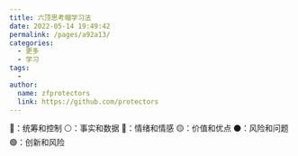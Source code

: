 ```yaml
---
title: 六顶思考帽学习法
date: 2022-05-14 19:49:42
permalink: /pages/a92a13/
categories:
  - 更多
  - 学习
tags:
  - 
author: 
  name: zfprotectors
  link: https://github.com/protectors
---
```

🔵：统筹和控制
⚪️：事实和数据
🔴：情绪和情感
🟡：价值和优点
⚫️：风险和问题
🟢：创新和风险